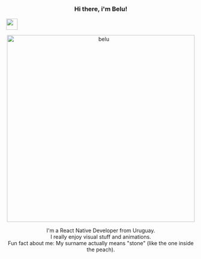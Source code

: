 ### <p align="center">Hi there, i'm Belu! </p>
<img src="[https://raw.githubusercontent.com/sidbelbase/sidbelbase/master/wave.gif](https://user-images.githubusercontent.com/80724668/187348427-2b66f901-76a6-4a1e-be63-b8dfa07974e3.gif)" width="30px">
<p align="center">

<img width="500" alt="belu" align="center" src="https://user-images.githubusercontent.com/80724668/187347941-99e4be46-11fa-4fcf-bb4e-e95a538e149c.png">

</p>
<p align="center">I'm a React Native Developer from Uruguay.<br/>I really enjoy visual stuff and animations.<br> Fun fact about me: My surname actually means "stone" (like the one inside the peach). <br></p><br/>

<!--
*


-->
